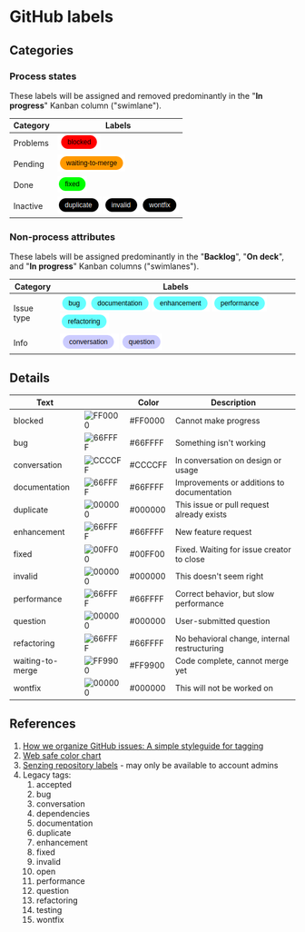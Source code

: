 # GitHub labels

## Categories

### Process states

These labels will be assigned and removed predominantly in the "**In progress**" Kanban column ("swimlane").

| Category   | Labels                                                                      |
|------------|-----------------------------------------------------------------------------|
| Problems   | ![blocked](blocked.png)                                                     |
| Pending    | ![waiting to merge](waiting-to-merge.png)                                   |
| Done       | ![fixed](fixed.png)                                                         |
| Inactive   | ![duplicate](duplicate.png) ![invalid](invalid.png) ![wontfix](wontfix.png) |

### Non-process attributes

These labels will be assigned predominantly in the "**Backlog**", "**On deck**", and "**In progress**" Kanban columns ("swimlanes").

| Category   | Labels |
|------------|--------|
| Issue type | ![bug](bug.png) ![documentation](documentation.png) ![enhancement](enhancement.png) ![performance](performance.png) ![refactoring](refactoring.png) |
| Info       | ![conversation](conversation.png) ![question](question.png) |

## Details

| Text             |                                                                   | Color   | Description                                  |
|------------------|-------------------------------------------------------------------|---------|----------------------------------------------|
| blocked          | ![FF0000](https://via.placeholder.com/30x30/FF0000/FF0000?text=.) | #FF0000 | Cannot make progress                         |
| bug              | ![66FFFF](https://via.placeholder.com/30x30/66FFFF/66FFFF?text=.) | #66FFFF | Something isn't working                      |
| conversation     | ![CCCCFF](https://via.placeholder.com/30x30/CCCCFF/CCCCFF?text=.) | #CCCCFF | In conversation on design or usage           |
| documentation    | ![66FFFF](https://via.placeholder.com/30x30/66FFFF/66FFFF?text=.) | #66FFFF | Improvements or additions to documentation   |
| duplicate        | ![000000](https://via.placeholder.com/30x30/000000/000000?text=.) | #000000 | This issue or pull request already exists    |
| enhancement      | ![66FFFF](https://via.placeholder.com/30x30/66FFFF/66FFFF?text=.) | #66FFFF | New feature request                          |
| fixed            | ![00FF00](https://via.placeholder.com/30x30/00FF00/00FF00?text=.) | #00FF00 | Fixed. Waiting for issue creator to close    |
| invalid          | ![000000](https://via.placeholder.com/30x30/000000/000000?text=.) | #000000 | This doesn't seem right                      |
| performance      | ![66FFFF](https://via.placeholder.com/30x30/66FFFF/66FFFF?text=.) | #66FFFF | Correct behavior, but slow performance       |
| question         | ![000000](https://via.placeholder.com/30x30/000000/000000?text=.) | #000000 | User-submitted question                      |
| refactoring      | ![66FFFF](https://via.placeholder.com/30x30/66FFFF/66FFFF?text=.) | #66FFFF | No behavioral change, internal restructuring |
| waiting-to-merge | ![FF9900](https://via.placeholder.com/30x30/FF9900/FF9900?text=.) | #FF9900 | Code complete, cannot merge yet              |
| wontfix          | ![000000](https://via.placeholder.com/30x30/000000/000000?text=.) | #000000 | This will not be worked on                   |

## References

1. [How we organize GitHub issues: A simple styleguide for tagging](https://robinpowered.com/blog/best-practice-system-for-organizing-and-tagging-github-issues/)
1. [Web safe color chart](https://htmlcolorcodes.com/color-chart/web-safe-color-chart/)
1. [Senzing repository labels](https://github.com/organizations/Senzing/settings/labels) - may only be available to account admins
1. Legacy tags:
   1. accepted
   1. bug
   1. conversation
   1. dependencies
   1. documentation
   1. duplicate
   1. enhancement
   1. fixed
   1. invalid
   1. open
   1. performance
   1. question
   1. refactoring
   1. testing
   1. wontfix

